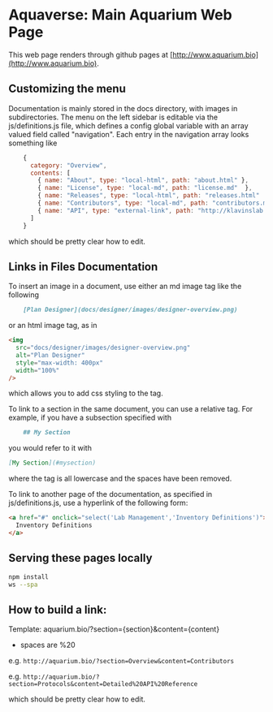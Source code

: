 # Aquaverse: Main Aquarium Web Page

This web page renders through github pages at [http://www.aquarium.bio](http://www.aquarium.bio).

## Customizing the menu

Documentation is mainly stored in the docs directory, with images in subdirectories.
The menu on the left sidebar is editable via the js/definitions.js file, which defines
a config global variable with an array valued field called "navigation". Each entry
in the navigation array looks something like

```javascript
    {
      category: "Overview",
      contents: [
        { name: "About", type: "local-html", path: "about.html" },
        { name: "License", type: "local-md", path: "license.md"  },
        { name: "Releases", type: "local-html", path: "releases.html"  },
        { name: "Contributors", type: "local-md", path: "contributors.md"  },
        { name: "API", type: "external-link", path: "http://klavinslab.org/aquarium/api/" },
      ]
    }
```

which should be pretty clear how to edit.

## Links in Files Documentation

To insert an image in a document, use either an md image tag like the following

```markdown
    [Plan Designer](docs/designer/images/designer-overview.png)
```

or an html image tag, as in

```html
<img
  src="docs/designer/images/designer-overview.png"
  alt="Plan Designer"
  style="max-width: 400px"
  width="100%"
/>
```

which allows you to add css styling to the tag.

To link to a section in the same document, you can use a relative tag. For example,
if you have a subsection specified with

```markdown
    ## My Section
```

you would refer to it with

```markdown
[My Section](#mysection)
```

where the tag is all lowercase and the spaces have been removed.

To link to another page of the documentation, as specified in js/definitions.js,
use a hyperlink of the following form:

```html
<a href="#" onclick="select('Lab Management','Inventory Definitions')">
  Inventory Definitions
</a>
```

## Serving these pages locally

```bash
npm install
ws --spa
```

## How to build a link:

Template: aquarium.bio/?section={section}&content={content}

- spaces are %20

e.g. `http://aquarium.bio/?section=Overview&content=Contributors`

e.g. `http://aquarium.bio/?section=Protocols&content=Detailed%20API%20Reference`

which should be pretty clear how to edit.
